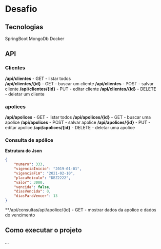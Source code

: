 # Desafio  

## Tecnologias

SpringBoot
MongoDb
Docker

## API

### Clientes

**/api/clientes** - GET - listar todos  
**/api/clientes/{id}** - GET - buscar um cliente
**/api/clientes** - POST - salvar cliente
**/api/clientes/{id}** - PUT - editar cliente
**/api/clientes/{id}** - DELETE - deletar um cliente
### apolices

**/api/apolices** - GET - listar todos 
**/api/apolices/{id}** - GET - buscar uma apolice
**/api/apolices** - POST - salvar apolice
**/api/apolices/{id}** - PUT - editar apolice
**/api/apolices/{id}** - DELETE - deletar uma apolice

### Consulta de apólice

**Estrutura do Json**

```json
{
    "numero": 333,
    "vigenciaInicio": "2019-01-01",
    "vigenciaFim": "2021-02-10",
    "placaVeiculo": "DBZ2222",
    "valor": 3000,
    "vencida": false,
    "diasVencida": 0,
    "diasParaVencer": 13
}
```

**/api/consultas/api/apolice/{id} - GET - mostrar dados da apolice e dados do vencimento

## Como executar o projeto

...





